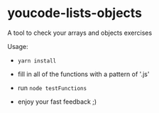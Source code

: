 # youcode-lists-objects

A tool to check your arrays and objects exercises 

Usage:

- `yarn install`

- fill in all of the functions with a pattern of '<functionName>.js'

- run `node testFunctions`

- enjoy your fast feedback ;) 
